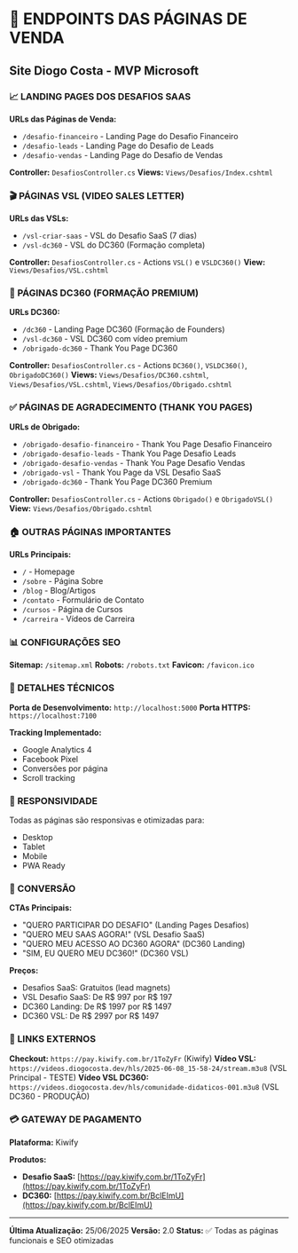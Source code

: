 # 🚀 ENDPOINTS DAS PÁGINAS DE VENDA
## Site Diogo Costa - MVP Microsoft

### 📈 LANDING PAGES DOS DESAFIOS SAAS

**URLs das Páginas de Venda:**
- `/desafio-financeiro` - Landing Page do Desafio Financeiro
- `/desafio-leads` - Landing Page do Desafio de Leads  
- `/desafio-vendas` - Landing Page do Desafio de Vendas

**Controller:** `DesafiosController.cs`
**Views:** `Views/Desafios/Index.cshtml`

### 🎬 PÁGINAS VSL (VIDEO SALES LETTER) 

**URLs das VSLs:**
- `/vsl-criar-saas` - VSL do Desafio SaaS (7 dias)
- `/vsl-dc360` - VSL do DC360 (Formação completa)

**Controller:** `DesafiosController.cs` - Actions `VSL()` e `VSLDC360()`
**View:** `Views/Desafios/VSL.cshtml`

### 👑 PÁGINAS DC360 (FORMAÇÃO PREMIUM)

**URLs DC360:**
- `/dc360` - Landing Page DC360 (Formação de Founders)
- `/vsl-dc360` - VSL DC360 com vídeo premium
- `/obrigado-dc360` - Thank You Page DC360

**Controller:** `DesafiosController.cs` - Actions `DC360()`, `VSLDC360()`, `ObrigadoDC360()`
**Views:** `Views/Desafios/DC360.cshtml`, `Views/Desafios/VSL.cshtml`, `Views/Desafios/Obrigado.cshtml`

### ✅ PÁGINAS DE AGRADECIMENTO (THANK YOU PAGES)

**URLs de Obrigado:**
- `/obrigado-desafio-financeiro` - Thank You Page Desafio Financeiro
- `/obrigado-desafio-leads` - Thank You Page Desafio Leads
- `/obrigado-desafio-vendas` - Thank You Page Desafio Vendas
- `/obrigado-vsl` - Thank You Page da VSL Desafio SaaS
- `/obrigado-dc360` - Thank You Page DC360 Premium

**Controller:** `DesafiosController.cs` - Actions `Obrigado()` e `ObrigadoVSL()`
**View:** `Views/Desafios/Obrigado.cshtml`

### 🏠 OUTRAS PÁGINAS IMPORTANTES

**URLs Principais:**
- `/` - Homepage
- `/sobre` - Página Sobre
- `/blog` - Blog/Artigos
- `/contato` - Formulário de Contato
- `/cursos` - Página de Cursos
- `/carreira` - Vídeos de Carreira

### 📊 CONFIGURAÇÕES SEO

**Sitemap:** `/sitemap.xml`
**Robots:** `/robots.txt`
**Favicon:** `/favicon.ico`

### 🔧 DETALHES TÉCNICOS

**Porta de Desenvolvimento:** `http://localhost:5000`
**Porta HTTPS:** `https://localhost:7100`

**Tracking Implementado:**
- Google Analytics 4
- Facebook Pixel
- Conversões por página
- Scroll tracking

### 📱 RESPONSIVIDADE

Todas as páginas são responsivas e otimizadas para:
- Desktop
- Tablet  
- Mobile
- PWA Ready

### 🎯 CONVERSÃO

**CTAs Principais:**
- "QUERO PARTICIPAR DO DESAFIO" (Landing Pages Desafios)
- "QUERO MEU SAAS AGORA!" (VSL Desafio SaaS)
- "QUERO MEU ACESSO AO DC360 AGORA" (DC360 Landing)
- "SIM, EU QUERO MEU DC360!" (DC360 VSL)

**Preços:**
- Desafios SaaS: Gratuitos (lead magnets)
- VSL Desafio SaaS: De R$ 997 por R$ 197
- DC360 Landing: De R$ 1997 por R$ 1497
- DC360 VSL: De R$ 2997 por R$ 1497

### 🔗 LINKS EXTERNOS

**Checkout:** `https://pay.kiwify.com.br/1ToZyFr` (Kiwify)
**Vídeo VSL:** `https://videos.diogocosta.dev/hls/2025-06-08_15-58-24/stream.m3u8` (VSL Principal - TESTE)
**Vídeo VSL DC360:** `https://videos.diogocosta.dev/hls/comunidade-didaticos-001.m3u8` (VSL DC360 - PRODUÇÃO)

### 💳 GATEWAY DE PAGAMENTO

**Plataforma:** Kiwify

**Produtos:**
- **Desafio SaaS:** [https://pay.kiwify.com.br/1ToZyFr](https://pay.kiwify.com.br/1ToZyFr)
- **DC360:** [https://pay.kiwify.com.br/BclEImU](https://pay.kiwify.com.br/BclEImU)

---

**Última Atualização:** 25/06/2025
**Versão:** 2.0
**Status:** ✅ Todas as páginas funcionais e SEO otimizadas 